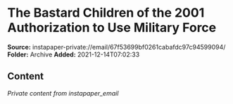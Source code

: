 # The Bastard Children of the 2001 Authorization to Use Military Force

**Source:** instapaper-private://email/67f53699bf0261cabafdc97c94599094/
**Folder:** Archive
**Added:** 2021-12-14T07:02:33




## Content
*Private content from instapaper_email*
